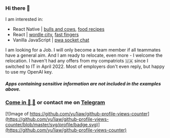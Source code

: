 ### Hi there 👋
I am interested in:
- React Native | [bulls and cows](https://expo.dev/@yu1ia/bulls-and-cows), [food recipes](https://expo.dev/@yu1ia/edible-recipes)
- React | [wordle city](https://wordle-british-city.netlify.app), [fast fingers](https://yu1ia-warming-up-fingers.netlify.app)
- Vanilla JavaScript | [pwa socket chat](https://chat-u6d0.onrender.com)
  
I am looking for a Job. 
I will only become a team member if all teammates have a general aim. 
And I am ready to relocate, even more - I welcome the relocation. 
I haven't had any offers from my compatriots 🇺🇦 since I switched to IT in April 2022. Most of employers don't even reply, but happy to use my OpenAI key. 
##### Apps containing sensitive information are not included in the examples above.
### [Come in 🎾 💬](https://chat-u6d0.onrender.com) or contact me on <a href="https://t.me/yu1iaw">Telegram</a>
[![Image of https://github.com/yu1iaw/github-profile-views-counter](https://github.com/yu1iaw/github-profile-views-counter/blob/master/svg/profile/badge.svg)](https://github.com/yu1iaw/github-profile-views-counter)

